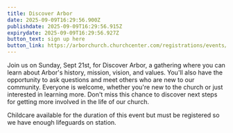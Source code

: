 ```yaml
---
title: Discover Arbor
date: 2025-09-09T16:29:56.900Z
publishdate: 2025-09-09T16:29:56.915Z
expirydate: 2025-09-09T16:29:56.927Z
button_text: sign up here
button_link: https://arborchurch.churchcenter.com/registrations/events/3140634
---
```

Join us on Sunday, Sept 21st, for Discover Arbor, a gathering where you can learn about Arbor's history, mission, vision, and values. You'll also have the opportunity to ask questions and meet others who are new to our community. Everyone is welcome, whether you're new to the church or just interested in learning more. Don't miss this chance to discover next steps for getting more involved in the life of our church.

Childcare available for the duration of this event but must be registered so we have enough lifeguards on station.